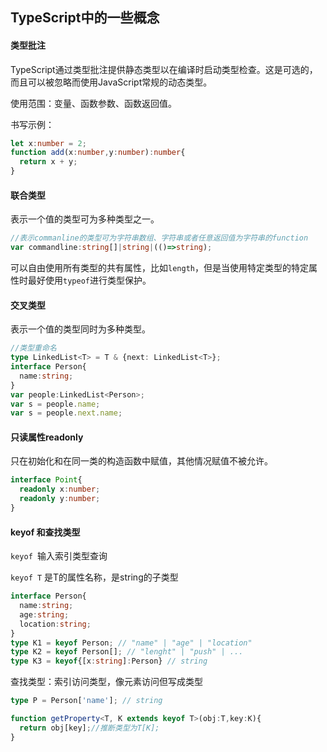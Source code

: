 TypeScript中的一些概念
-------

#### 类型批注

TypeScript通过类型批注提供静态类型以在编译时启动类型检查。这是可选的，而且可以被忽略而使用JavaScript常规的动态类型。

使用范围：变量、函数参数、函数返回值。

书写示例：

```typescript
let x:number = 2;
function add(x:number,y:number):number{
  return x + y;
}
```

#### 联合类型

表示一个值的类型可为多种类型之一。

```typescript
//表示commanline的类型可为字符串数组、字符串或者任意返回值为字符串的function
var commandline:string[]|string|(()=>string);
```

可以自由使用所有类型的共有属性，比如`length`，但是当使用特定类型的特定属性时最好使用`typeof`进行类型保护。

#### 交叉类型

表示一个值的类型同时为多种类型。

```typescript
//类型重命名
type LinkedList<T> = T & {next: LinkedList<T>};
interface Person{
  name:string;
}
var people:LinkedList<Person>;
var s = people.name;
var s = people.next.name;
```

#### 只读属性readonly

只在初始化和在同一类的构造函数中赋值，其他情况赋值不被允许。

```typescript
interface Point{
  readonly x:number;
  readonly y:number;
}
```

#### keyof 和查找类型

`keyof `输入索引类型查询

`keyof T` 是T的属性名称，是string的子类型

```typescript
interface Person{
  name:string;
  age:string;
  location:string;
}
type K1 = keyof Person; // "name" | "age" | "location"
type K2 = keyof Person[]; // "lenght" | "push" | ...
type K3 = keyof{[x:string]:Person} // string
```

查找类型：索引访问类型，像元素访问但写成类型

```typescript
type P = Person['name']; // string

function getProperty<T, K extends keyof T>(obj:T,key:K){
  return obj[key];//推断类型为T[K];
}
```







